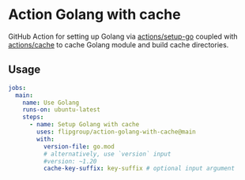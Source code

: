 # Action Golang with cache

GitHub Action for setting up Golang via [actions/setup-go](https://github.com/actions/setup-go) coupled with [actions/cache](https://github.com/actions/cache) to cache Golang module and build cache directories.

## Usage

```yaml
jobs:
  main:
    name: Use Golang
    runs-on: ubuntu-latest
    steps:
      - name: Setup Golang with cache
        uses: flipgroup/action-golang-with-cache@main
        with:
          version-file: go.mod
          # alternatively, use `version` input
          #version: ~1.20
          cache-key-suffix: key-suffix # optional input argument
```
